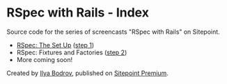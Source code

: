 # RSpec with Rails - Index

Source code for the series of screencasts "RSpec with Rails" on Sitepoint.

* [RSpec: The Set Up](https://www.sitepoint.com/premium/screencasts/rspec-the-set-up) ([step 1](https://github.com/bodrovis/Sitepoint_RSpec_series/blob/step1_final))
* RSpec: Fixtures and Factories ([step 2](https://github.com/bodrovis/Sitepoint_RSpec_series/blob/step2_final))
* More coming soon!

Created by [Ilya Bodrov](http://radiant-wind.com), published on [Sitepoint Premium](https://www.sitepoint.com/premium).